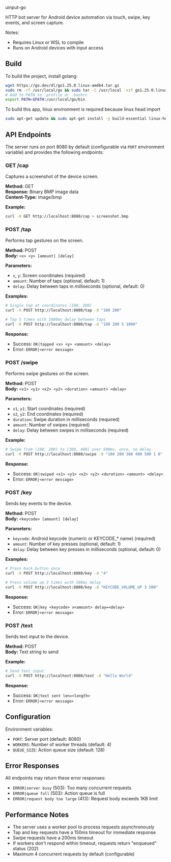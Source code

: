 uinput-go

HTTP bot server for Android device automation via touch, swipe, key events, and screen capture.

Notes:
- Requires Linux or WSL to compile
- Runs on Android devices with input access

## Build

To build the project, install golang:
```sh
wget https://go.dev/dl/go1.25.0.linux-amd64.tar.gz
sudo rm -rf /usr/local/go && sudo tar -C /usr/local -xzf go1.25.0.linux-amd64.tar.gz
# Add to PATH to .profile or .bashrc
export PATH=$PATH:/usr/local/go/bin
```

To build this app, linux environment is required because linux head import

```sh
sudo apt-get update && sudo apt-get install -y build-essential linux-headers-generic gcc-multilib libc6-dev-i386
```

## API Endpoints

The server runs on port 8080 by default (configurable via `PORT` environment variable) and provides the following endpoints:

### GET /cap
Captures a screenshot of the device screen.

**Method:** GET  
**Response:** Binary BMP image data  
**Content-Type:** image/bmp  

**Example:**
```bash
curl -X GET http://localhost:8080/cap > screenshot.bmp
```

### POST /tap
Performs tap gestures on the screen.

**Method:** POST  
**Body:** `<x> <y> [amount] [delay]`

**Parameters:**
- `x`, `y`: Screen coordinates (required)
- `amount`: Number of taps (optional, default: 1)
- `delay`: Delay between taps in milliseconds (optional, default: 0)

**Examples:**
```bash
# Single tap at coordinates (100, 200)
curl -X POST http://localhost:8080/tap -d "100 200"

# Tap 5 times with 1000ms delay between taps
curl -X POST http://localhost:8080/tap -d "100 200 5 1000"
```

**Response:**
- Success: `OK|tapped <x> <y> <amount> <delay>`
- Error: `ERROR|<error message>`

### POST /swipe
Performs swipe gestures on the screen.

**Method:** POST  
**Body:** `<x1> <y1> <x2> <y2> <duration> <amount> <delay>`

**Parameters:**
- `x1`, `y1`: Start coordinates (required)
- `x2`, `y2`: End coordinates (required)
- `duration`: Swipe duration in milliseconds (required)
- `amount`: Number of swipes (required)
- `delay`: Delay between swipes in milliseconds (required)

**Example:**
```bash
# Swipe from (100, 200) to (300, 400) over 500ms, once, no delay
curl -X POST http://localhost:8080/swipe -d "100 200 300 400 500 1 0"
```

**Response:**
- Success: `OK|swiped <x1> <y1> <x2> <y2> <duration> <amount> <delay>`
- Error: `ERROR|<error message>`

### POST /key
Sends key events to the device.

**Method:** POST  
**Body:** `<keycode> [amount] [delay]`

**Parameters:**
- `keycode`: Android keycode (numeric or KEYCODE_* name) (required)
- `amount`: Number of key presses (optional, default: 1)
- `delay`: Delay between key presses in milliseconds (optional, default: 0)

**Examples:**
```bash
# Press back button once
curl -X POST http://localhost:8080/key -d "4"

# Press volume up 3 times with 500ms delay
curl -X POST http://localhost:8080/key -d "KEYCODE_VOLUME_UP 3 500"
```

**Response:**
- Success: `OK|key <keycode> x<amount> delay=<delay>`
- Error: `ERROR|<error message>`

### POST /text
Sends text input to the device.

**Method:** POST  
**Body:** Text string to send

**Example:**
```bash
# Send text input
curl -X POST http://localhost:8080/text -d "Hello World"
```

**Response:**
- Success: `OK|text sent len=<length>`
- Error: `ERROR|<error message>`

## Configuration

Environment variables:
- `PORT`: Server port (default: 8080)
- `WORKERS`: Number of worker threads (default: 4)
- `QUEUE_SIZE`: Action queue size (default: 128)

## Error Responses

All endpoints may return these error responses:
- `ERROR|server busy` (503): Too many concurrent requests
- `ERROR|queue full` (503): Action queue is full
- `ERROR|request body too large` (413): Request body exceeds 1KB limit

## Performance Notes

- The server uses a worker pool to process requests asynchronously
- Tap and key requests have a 150ms timeout for immediate response
- Swipe requests have a 200ms timeout
- If workers don't respond within timeout, requests return "enqueued" status (202)
- Maximum 4 concurrent requests by default (configurable)